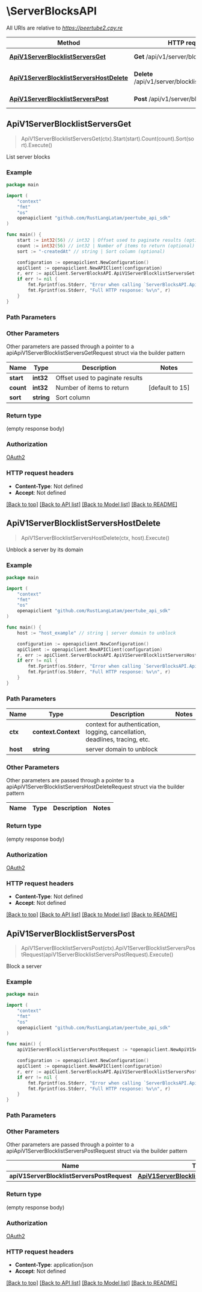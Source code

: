 # \ServerBlocksAPI

All URIs are relative to *https://peertube2.cpy.re*

Method | HTTP request | Description
------------- | ------------- | -------------
[**ApiV1ServerBlocklistServersGet**](ServerBlocksAPI.md#ApiV1ServerBlocklistServersGet) | **Get** /api/v1/server/blocklist/servers | List server blocks
[**ApiV1ServerBlocklistServersHostDelete**](ServerBlocksAPI.md#ApiV1ServerBlocklistServersHostDelete) | **Delete** /api/v1/server/blocklist/servers/{host} | Unblock a server by its domain
[**ApiV1ServerBlocklistServersPost**](ServerBlocksAPI.md#ApiV1ServerBlocklistServersPost) | **Post** /api/v1/server/blocklist/servers | Block a server



## ApiV1ServerBlocklistServersGet

> ApiV1ServerBlocklistServersGet(ctx).Start(start).Count(count).Sort(sort).Execute()

List server blocks

### Example

```go
package main

import (
	"context"
	"fmt"
	"os"
	openapiclient "github.com/RustLangLatam/peertube_api_sdk"
)

func main() {
	start := int32(56) // int32 | Offset used to paginate results (optional)
	count := int32(56) // int32 | Number of items to return (optional) (default to 15)
	sort := "-createdAt" // string | Sort column (optional)

	configuration := openapiclient.NewConfiguration()
	apiClient := openapiclient.NewAPIClient(configuration)
	r, err := apiClient.ServerBlocksAPI.ApiV1ServerBlocklistServersGet(context.Background()).Start(start).Count(count).Sort(sort).Execute()
	if err != nil {
		fmt.Fprintf(os.Stderr, "Error when calling `ServerBlocksAPI.ApiV1ServerBlocklistServersGet``: %v\n", err)
		fmt.Fprintf(os.Stderr, "Full HTTP response: %v\n", r)
	}
}
```

### Path Parameters



### Other Parameters

Other parameters are passed through a pointer to a apiApiV1ServerBlocklistServersGetRequest struct via the builder pattern


Name | Type | Description  | Notes
------------- | ------------- | ------------- | -------------
 **start** | **int32** | Offset used to paginate results | 
 **count** | **int32** | Number of items to return | [default to 15]
 **sort** | **string** | Sort column | 

### Return type

 (empty response body)

### Authorization

[OAuth2](../README.md#OAuth2)

### HTTP request headers

- **Content-Type**: Not defined
- **Accept**: Not defined

[[Back to top]](#) [[Back to API list]](../README.md#documentation-for-api-endpoints)
[[Back to Model list]](../README.md#documentation-for-models)
[[Back to README]](../README.md)


## ApiV1ServerBlocklistServersHostDelete

> ApiV1ServerBlocklistServersHostDelete(ctx, host).Execute()

Unblock a server by its domain

### Example

```go
package main

import (
	"context"
	"fmt"
	"os"
	openapiclient "github.com/RustLangLatam/peertube_api_sdk"
)

func main() {
	host := "host_example" // string | server domain to unblock

	configuration := openapiclient.NewConfiguration()
	apiClient := openapiclient.NewAPIClient(configuration)
	r, err := apiClient.ServerBlocksAPI.ApiV1ServerBlocklistServersHostDelete(context.Background(), host).Execute()
	if err != nil {
		fmt.Fprintf(os.Stderr, "Error when calling `ServerBlocksAPI.ApiV1ServerBlocklistServersHostDelete``: %v\n", err)
		fmt.Fprintf(os.Stderr, "Full HTTP response: %v\n", r)
	}
}
```

### Path Parameters


Name | Type | Description  | Notes
------------- | ------------- | ------------- | -------------
**ctx** | **context.Context** | context for authentication, logging, cancellation, deadlines, tracing, etc.
**host** | **string** | server domain to unblock | 

### Other Parameters

Other parameters are passed through a pointer to a apiApiV1ServerBlocklistServersHostDeleteRequest struct via the builder pattern


Name | Type | Description  | Notes
------------- | ------------- | ------------- | -------------


### Return type

 (empty response body)

### Authorization

[OAuth2](../README.md#OAuth2)

### HTTP request headers

- **Content-Type**: Not defined
- **Accept**: Not defined

[[Back to top]](#) [[Back to API list]](../README.md#documentation-for-api-endpoints)
[[Back to Model list]](../README.md#documentation-for-models)
[[Back to README]](../README.md)


## ApiV1ServerBlocklistServersPost

> ApiV1ServerBlocklistServersPost(ctx).ApiV1ServerBlocklistServersPostRequest(apiV1ServerBlocklistServersPostRequest).Execute()

Block a server

### Example

```go
package main

import (
	"context"
	"fmt"
	"os"
	openapiclient "github.com/RustLangLatam/peertube_api_sdk"
)

func main() {
	apiV1ServerBlocklistServersPostRequest := *openapiclient.NewApiV1ServerBlocklistServersPostRequest("Host_example") // ApiV1ServerBlocklistServersPostRequest |  (optional)

	configuration := openapiclient.NewConfiguration()
	apiClient := openapiclient.NewAPIClient(configuration)
	r, err := apiClient.ServerBlocksAPI.ApiV1ServerBlocklistServersPost(context.Background()).ApiV1ServerBlocklistServersPostRequest(apiV1ServerBlocklistServersPostRequest).Execute()
	if err != nil {
		fmt.Fprintf(os.Stderr, "Error when calling `ServerBlocksAPI.ApiV1ServerBlocklistServersPost``: %v\n", err)
		fmt.Fprintf(os.Stderr, "Full HTTP response: %v\n", r)
	}
}
```

### Path Parameters



### Other Parameters

Other parameters are passed through a pointer to a apiApiV1ServerBlocklistServersPostRequest struct via the builder pattern


Name | Type | Description  | Notes
------------- | ------------- | ------------- | -------------
 **apiV1ServerBlocklistServersPostRequest** | [**ApiV1ServerBlocklistServersPostRequest**](ApiV1ServerBlocklistServersPostRequest.md) |  | 

### Return type

 (empty response body)

### Authorization

[OAuth2](../README.md#OAuth2)

### HTTP request headers

- **Content-Type**: application/json
- **Accept**: Not defined

[[Back to top]](#) [[Back to API list]](../README.md#documentation-for-api-endpoints)
[[Back to Model list]](../README.md#documentation-for-models)
[[Back to README]](../README.md)

